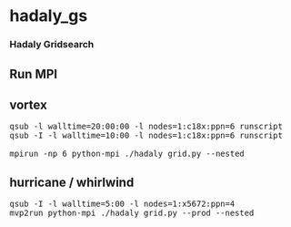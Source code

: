 # hadaly_gs

### Hadaly Gridsearch 

## Run MPI

## vortex
<pre>
qsub -l walltime=20:00:00 -l nodes=1:c18x:ppn=6 runscript
qsub -I -l walltime=10:00 -l nodes=1:c18x:ppn=6 runscript

mpirun -np 6 python-mpi ./hadaly_grid.py --nested
</pre>

## hurricane / whirlwind
<pre>
qsub -I -l walltime=5:00 -l nodes=1:x5672:ppn=4
mvp2run python-mpi ./hadaly_grid.py --prod --nested
</pre>
